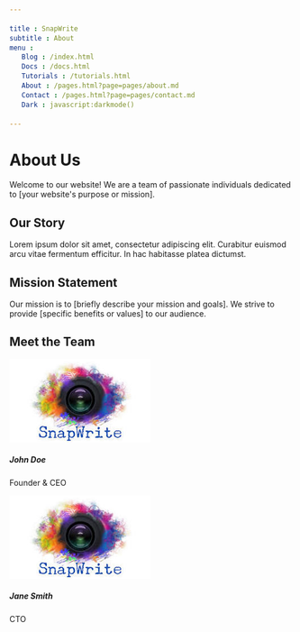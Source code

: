```yaml
---

title : SnapWrite
subtitle : About
menu :
   Blog : /index.html
   Docs : /docs.html
   Tutorials : /tutorials.html
   About : /pages.html?page=pages/about.md
   Contact : /pages.html?page=pages/contact.md
   Dark : javascript:darkmode()

---
```


# About Us

Welcome to our website! We are a team of passionate individuals dedicated to [your website's purpose or mission].

## Our Story

Lorem ipsum dolor sit amet, consectetur adipiscing elit. Curabitur euismod arcu vitae fermentum efficitur. In hac habitasse platea dictumst.

## Mission Statement

Our mission is to [briefly describe your mission and goals]. We strive to provide [specific benefits or values] to our audience.

## Meet the Team

<div class="container mt-4">
  <div class="row">
    <div class="col-lg-4 mb-4">
      <div class="card">
        <img src="assets/images/sample.jpg" class="card-img-top" alt="John Doe">
        <div class="card-body text-center">
          <h5 class="card-title">John Doe</h5>
          <p class="card-text">Founder & CEO</p>
        </div>
      </div>
    </div>

  <div class="col-lg-4 mb-4">
      <div class="card">
        <img src="assets/images/sample.jpg" class="card-img-top" alt="Jane Smith">
        <div class="card-body text-center">
          <h5 class="card-title">Jane Smith</h5>
          <p class="card-text">CTO</p>
        </div>
      </div>
    </div>

  </div>
</div>
